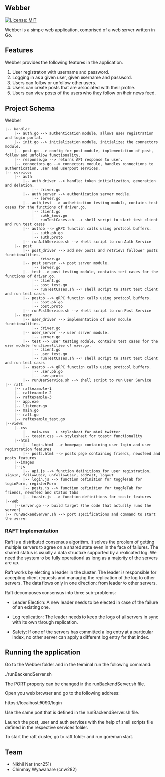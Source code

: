 ## Webber

[![License: MIT](https://img.shields.io/badge/License-MIT-green.svg)](https://opensource.org/licenses/MIT)

Webber is a simple web application, comprised of a web server written in Go. 

## Features

Webber provides the following features in the application.

1. User registration with username and password.
2. Logging in as a given user, given username and password.
3. Users can follow or unfollow other users.
4. Users can create posts that are associated with their profile.
5. Users can view posts of the users who they follow on their news feed.

## Project Schema

Webber 

    |-- handler
    	|-- auth.go --> authentication module, allows user registration and login portal.
    	|-- init.go --> initialization module, initializes the connectors module.
    	|-- post.go --> config for post module, implementation of post, follow and unfollow functionality.
    	|-- response.go --> returns API response to user.
		|-- connectors.go --> connectors module, handles connections to authentication, user and userpost services.
    |-- services
		|-- auth
			|-- auth_driver --> handles token initialization, generation and deletion.
				|-- driver.go
			|-- auth_server --> authentication server module.
				|-- server.go
			|-- auth_test --> authetication testing module, contains test cases for the functions of driver.go.
				|-- client.go
				|-- auth_test.go
                |-- runTestCases.sh --> shell script to start test client and run test cases
			|-- authpb --> gRPC function calls using protocol buffers.
				|-- auth.pb.go
				|-- auth.proto
            |-- runAuthService.sh --> shell script to run Auth Service   
		|-- post
			|-- post_driver --> add new posts and retrieve follower posts functionalities. 
				|-- driver.go
			|-- post_server --> post server module.
				|-- server.go
			|-- test --> post testing module, contains test cases for the functions of driver.go.
				|-- client.go
				|-- post_test.go
                |-- runTestCases.sh --> shell script to start test client and run test cases	
			|-- postpb --> gRPC function calls using protocol buffers.
				|-- post.pb.go
				|-- post.proto
            |-- runPostService.sh --> shell script to run Post Service   
		|-- user
			|-- user_driver --> implementation of user module functionalities.
				|-- driver.go
			|-- user_server --> user server module.
				|-- server.go
			|-- test --> user testing module, contains test cases for the user module functionalities of user.go.
				|-- client.go
				|-- user_test.go
                |-- runTestCases.sh --> shell script to start test client and run test cases
			|-- userpb --> gRPC function calls using protocol buffers.
				|-- user.pb.go
				|-- user.proto
            |-- runUserService.sh --> shell script to run User Service
	|-- raft
		|-- raftexample-1
		|-- raftexample-2
		|-- raftexample-3
		|-- app.exe
		|-- listener.go
		|-- main.go
		|-- raft.go
		|-- raftexample_test.go
	|--views
		|--css
			|-- main.css --> stylesheet for mini-twitter
			|-- toastr.css --> stylesheet for toastr functionality
		|--html
			|-- login.html --> homepage containing user login and user registration features
			|-- posts.html --> posts page containing friends, newsfeed and posts features
		|--images
		|--js
			|-- api.js --> function definitions for user registration, signIn, followUser, unfollowUser, addPost, logout
			|-- login.js --> function definition for toggleTab for loginForm, registerForm
			|-- posts.js --> function definition for toggleTab for friends, newsfeed and status tabs
			|-- toastr.js --> function definitions for toastr features
	|--web
		|--server.go --> build target (the code that actually runs the server)
	|-- runBackendServer.sh --> port specifications and command to start the server

### RAFT Implementation

Raft is a distributed consensus algorithm. It solves the problem of getting multiple servers to agree on a shared state even in the face of failures. The shared status is usually a data structure supported by a replicated log. We need the system to be fully operational as long as a majority of the servers are up.

Raft works by electing a leader in the cluster. The leader is responsible for accepting client requests and managing the replication of the log to other servers. The data flows only in one direction: from leader to other servers.

Raft decomposes consensus into three sub-problems:

* Leader Election: 
	A new leader needs to be elected in case of the failure of an existing one.

* Log replication: 
	The leader needs to keep the logs of all servers in sync with its own through replication.

* Safety: 
	If one of the servers has committed a log entry at a particular index, no other server can apply a different log entry for that index.

## Running the application

Go to the Webber folder and in the terminal run the following command:

./runBackendServer.sh

The PORT property can be changed in the runBackendServer.sh file.

Open you web browser and go to the following address:

https://localhost:9090/login

Use the same port that is defined in the runBackendServer.sh file.

Launch the post, user and auth services with the help of shell scripts file defined in the respective services folder.

To start the raft cluster, go to raft folder and run goreman start.

## Team
* Nikhil Nar (ncn251)
* Chinmay Wyawahare (cnw282)
